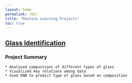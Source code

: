 ```yaml
---
layout: home
permalink: /ml/
title: "Machine Learning Projects"
toc: true
---
```


## [Glass Identification](https://nbviewer.jupyter.org/github/amarsahota/projects/blob/master/Python_notebooks/Glass_Identificaiton_Project/Glass_ML_Project.ipynb) 


### Project Summary

	* Analysed compostions of different types of glass 
	* Visualized key relations among data 
	* Used KNN to predict type of glass based on composition 
